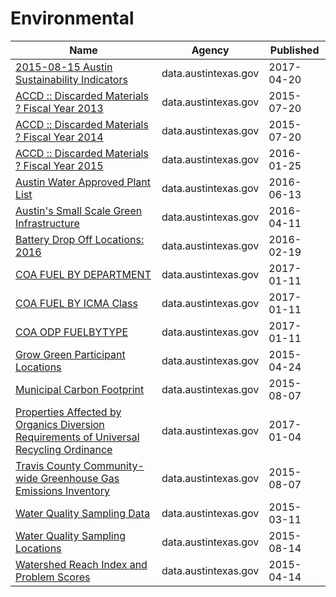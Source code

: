 # Environmental

Name | Agency | Published
---- | ---- | ---------
[2015-08-15 Austin Sustainability Indicators](../datasets/c7z7-zp6h.md) | data.austintexas.gov | 2017-04-20
[ACCD :: Discarded Materials ? Fiscal Year 2013](../datasets/y6ng-5ymj.md) | data.austintexas.gov | 2015-07-20
[ACCD :: Discarded Materials ? Fiscal Year 2014](../datasets/2e3p-8zzy.md) | data.austintexas.gov | 2015-07-20
[ACCD :: Discarded Materials ? Fiscal Year 2015](../datasets/bvdj-b937.md) | data.austintexas.gov | 2016-01-25
[Austin Water Approved Plant List](../datasets/82dq-nkpk.md) | data.austintexas.gov | 2016-06-13
[Austin's Small Scale Green Infrastructure](../datasets/2cgz-29c8.md) | data.austintexas.gov | 2016-04-11
[Battery Drop Off Locations: 2016](../datasets/y4h7-ti7f.md) | data.austintexas.gov | 2016-02-19
[COA FUEL BY DEPARTMENT](../datasets/5j2i-tq4k.md) | data.austintexas.gov | 2017-01-11
[COA FUEL BY ICMA Class](../datasets/vyev-yeag.md) | data.austintexas.gov | 2017-01-11
[COA ODP FUELBYTYPE](../datasets/f6gm-a8j6.md) | data.austintexas.gov | 2017-01-11
[Grow Green Participant Locations](../datasets/us2y-viyp.md) | data.austintexas.gov | 2015-04-24
[Municipal Carbon Footprint](../datasets/acyh-8suc.md) | data.austintexas.gov | 2015-08-07
[Properties Affected by Organics Diversion Requirements of Universal Recycling Ordinance](../datasets/a3pf-9u7n.md) | data.austintexas.gov | 2017-01-04
[Travis County Community-wide Greenhouse Gas Emissions Inventory](../datasets/3maj-7ecz.md) | data.austintexas.gov | 2015-08-07
[Water Quality Sampling Data](../datasets/5tye-7ray.md) | data.austintexas.gov | 2015-03-11
[Water Quality Sampling Locations](../datasets/t9gx-rxwg.md) | data.austintexas.gov | 2015-08-14
[Watershed Reach Index and Problem Scores](../datasets/vk3r-6prc.md) | data.austintexas.gov | 2015-04-14

